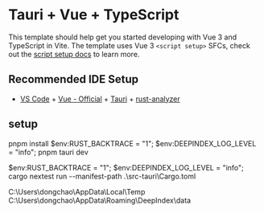# Tauri + Vue + TypeScript

This template should help get you started developing with Vue 3 and TypeScript in Vite. The template uses Vue 3 `<script setup>` SFCs, check out the [script setup docs](https://v3.vuejs.org/api/sfc-script-setup.html#sfc-script-setup) to learn more.

## Recommended IDE Setup

- [VS Code](https://code.visualstudio.com/) + [Vue - Official](https://marketplace.visualstudio.com/items?itemName=Vue.volar) + [Tauri](https://marketplace.visualstudio.com/items?itemName=tauri-apps.tauri-vscode) + [rust-analyzer](https://marketplace.visualstudio.com/items?itemName=rust-lang.rust-analyzer)

## setup
pnpm install
$env:RUST_BACKTRACE = "1"; $env:DEEPINDEX_LOG_LEVEL = "info"; pnpm tauri dev

$env:RUST_BACKTRACE = "1"; $env:DEEPINDEX_LOG_LEVEL = "info"; cargo nextest run --manifest-path .\src-tauri\Cargo.toml


C:\Users\dongchao\AppData\Local\Temp
C:\Users\dongchao\AppData\Roaming\DeepIndex\data
